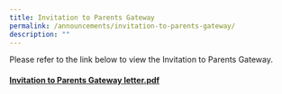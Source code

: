 ```yaml
---
title: Invitation to Parents Gateway
permalink: /announcements/invitation-to-parents-gateway/
description: ""
---
```

Please refer to the link below to view the Invitation to Parents Gateway.

#### <a href="/files/Letter to Parent Invitation to be On Board Parents Gateway PG.pdf" target="_blank">Invitation to Parents Gateway letter.pdf</a>